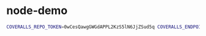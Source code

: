 # node-demo

```bash
COVERALLS_REPO_TOKEN=0wCesQawgGWGdAPPL2KzS5lN6JjZSud5q COVERALLS_ENDPOINT=http://localhost:3000 make test-coveralls
```
